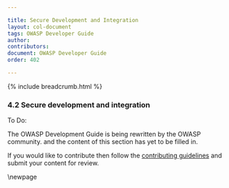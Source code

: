 ```yaml
---

title: Secure Development and Integration
layout: col-document
tags: OWASP Developer Guide
author:
contributors:
document: OWASP Developer Guide
order: 402

---
```


{% include breadcrumb.html %}

### 4.2 Secure development and integration

To Do:

The OWASP Development Guide is being rewritten by the OWASP community.
and the content of this section has yet to be filled in.

If you would like to contribute then follow the
[contributing guidelines](https://github.com/OWASP/www-project-developer-guide/blob/main/CONTRIBUTING.md)
and submit your content for review.

\newpage
